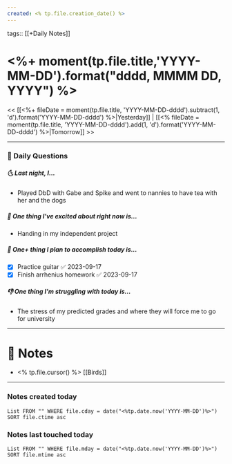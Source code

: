 ```yaml
---
created: <% tp.file.creation_date() %>
---
```

tags:: [[+Daily Notes]]

# <%+ moment(tp.file.title,'YYYY-MM-DD').format("dddd, MMMM DD, YYYY") %>

<< [[<%+ fileDate = moment(tp.file.title, 'YYYY-MM-DD-dddd').subtract(1, 'd').format('YYYY-MM-DD-dddd') %>|Yesterday]] | [[<% fileDate = moment(tp.file.title, 'YYYY-MM-DD-dddd').add(1, 'd').format('YYYY-MM-DD-dddd') %>|Tomorrow]] >>

---
### 📅 Daily Questions
##### 🌜 Last night, I...
- Played DbD with Gabe and Spike and went to nannies to have tea with her and the dogs

##### 🙌 One thing I've excited about right now is...
-  Handing in my independent project

##### 🚀 One+ thing I plan to accomplish today is...
- [x] Practice guitar ✅ 2023-09-17
- [x] Finish arrhenius homework ✅ 2023-09-17

##### 👎 One thing I'm struggling with today is...
- The stress of my predicted grades and where they will force me to go for university

---
# 📝 Notes
- <% tp.file.cursor() %>
[[Birds]]

---
### Notes created today
```dataview
List FROM "" WHERE file.cday = date("<%tp.date.now('YYYY-MM-DD')%>") SORT file.ctime asc
```
### Notes last touched today
```dataview
List FROM "" WHERE file.mday = date("<%tp.date.now('YYYY-MM-DD')%>") SORT file.mtime asc
```